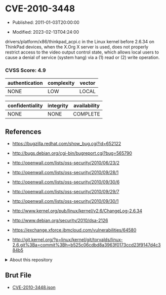 # CVE-2010-3448

- Published: 2011-01-03T20:00:00

- Modified: 2023-02-13T04:24:00

drivers/platform/x86/thinkpad_acpi.c in the Linux kernel before 2.6.34 on ThinkPad devices, when the X.Org X server is used, does not properly restrict access to the video output control state, which allows local users to cause a denial of service (system hang) via a (1) read or (2) write operation.

### CVSS Score: **4.9**

| authentication | complexity | vector |
| --- | --- | --- |
| NONE | LOW | LOCAL |

| confidentiality | integrity | availability |
| --- | --- | --- |
| NONE | NONE | COMPLETE |

## References

* https://bugzilla.redhat.com/show_bug.cgi?id=652122

* http://bugs.debian.org/cgi-bin/bugreport.cgi?bug=565790

* http://openwall.com/lists/oss-security/2010/06/23/2

* http://openwall.com/lists/oss-security/2010/09/28/1

* http://openwall.com/lists/oss-security/2010/09/30/6

* http://openwall.com/lists/oss-security/2010/09/29/7

* http://openwall.com/lists/oss-security/2010/09/30/1

* http://www.kernel.org/pub/linux/kernel/v2.6/ChangeLog-2.6.34

* http://www.debian.org/security/2010/dsa-2126

* https://exchange.xforce.ibmcloud.com/vulnerabilities/64580

* http://git.kernel.org/?p=linux/kernel/git/torvalds/linux-2.6.git%3Ba=commit%3Bh=b525c06cdbd8a3963f0173ccd23f9147d4c384b5

<details>
<summary>About this repository</summary> 

  This repository is part of the project [Live Hack CVE](https://github.com/Live-Hack-CVE). Main website can be found [www.live-hack.org](https://www.live-hack.org) 
  
  Made by [Sn0wAlice](https://github.com/Sn0wAlice) for the people that care about security and need to have a feed of the latest CVEs. Hope you enjoy it, don't forget to star the repo and follow me on [Twitter](https://twitter.com/Sn0wAlice) and [Github](https://github.com/Sn0wAlice). And that is my [personnal website](https://www.alice-snow.me/)

  - [Home Page](https://github.com/Live-Hack-CVE)
  - [Framework](https://github.com/Live-Hack-CVE/cve-framework)
  - [CVE database](https://github.com/Live-Hack-CVE/full_database)
  - [Changelog](https://github.com/Live-Hack-CVE/Changelog)
</details>

## Brut File

* [CVE-2010-3448.json](https://raw.githubusercontent.com/Live-Hack-CVE/full_database/main/cves/2010/CVE-2010-3448.json)

